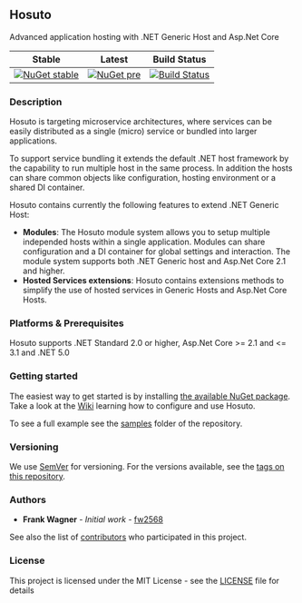 ## Hosuto
Advanced application hosting with .NET Generic Host and Asp.Net Core

Stable                     |  Latest                   |  Build Status
---------------------------|---------------------------|---------------------------
[![NuGet stable](https://img.shields.io/nuget/v/Dbosoft.Hosuto.svg?style=flat-square)](https://www.nuget.org/packages/Dbosoft.Hosuto) | [![NuGet pre](https://img.shields.io/nuget/vpre/Dbosoft.Hosuto.svg?style=flat-square)](https://www.nuget.org/packages/Dbosoft.Hosuto) | [![Build Status](https://dev.azure.com/dbosoft/public/_apis/build/status/dbosoft.Hosuto?branchName=master)](https://dev.azure.com/dbosoft/public/_build/latest?definitionId=32&branchName=master)


### Description

Hosuto is targeting microservice architectures, where services can be easily distributed as a single (micro) service or bundled into larger applications. 

To support service bundling it extends the default .NET host framework by the capability to run multiple host in the same process. In addition the hosts can share common objects like configuration, hosting environment or a shared DI container. 

Hosuto contains currently the following features to extend .NET Generic Host: 

- **Modules**: The Hosuto module system allows you to setup multiple independed hosts within a single application. Modules can share configuration and a DI container for global settings and interaction. The module system supports both .NET Generic host and Asp.Net Core 2.1 and higher. 
- **Hosted Services extensions**: Hosuto contains extensions methods to simplify the use of hosted services in Generic Hosts and Asp.Net Core Hosts. 

### Platforms & Prerequisites

Hosuto supports .NET Standard 2.0 or higher, Asp.Net Core >= 2.1 and <= 3.1 and .NET 5.0


### Getting started

The easiest way to get started is by installing [the available NuGet package](https://www.nuget.org/packages/Dbosoft.Hosuto). 
Take a look at the [Wiki](https://github.com/dbosoft/Hosuto/wiki) learning how to configure and use Hosuto.

To see a full example see the [samples](https://github.com/dbosoft/Hosuto/tree/master/samples) folder of the repository. 


### Versioning

We use [SemVer](http://semver.org/) for versioning. For the versions available, see the [tags on this repository](https://github.com/dbosoft/Hosuto/tags). 

### Authors

* **Frank Wagner** - *Initial work* - [fw2568](https://github.com/fw2568)

See also the list of [contributors](https://github.com/Dbosoft/Hosuto/contributors) who participated in this project.


### License

This project is licensed under the MIT License - see the [LICENSE](LICENSE) file for details


